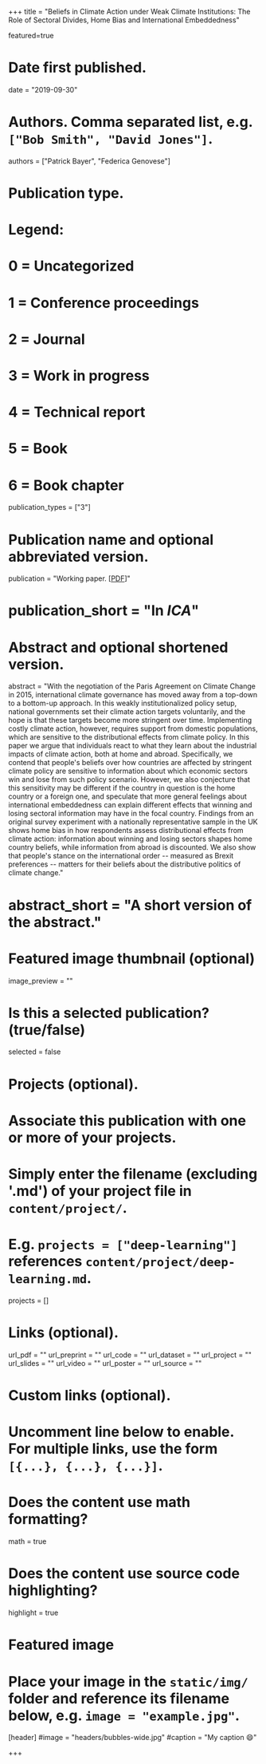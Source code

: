 +++
title = "Beliefs in Climate Action under Weak Climate Institutions: The Role of Sectoral Divides, Home Bias and International Embeddedness"

featured=true

# Date first published.
date = "2019-09-30"

# Authors. Comma separated list, e.g. `["Bob Smith", "David Jones"]`.
authors = ["Patrick Bayer", "Federica Genovese"]

# Publication type.
# Legend:
# 0 = Uncategorized
# 1 = Conference proceedings
# 2 = Journal
# 3 = Work in progress
# 4 = Technical report
# 5 = Book
# 6 = Book chapter
publication_types = ["3"]

# Publication name and optional abbreviated version.
publication = "Working paper.  [[PDF](https://www.dropbox.com/s/i44dnr7d9i72xp9/BayerGenovese2019_ClimateSector.pdf?dl=0)]"
# publication_short = "In *ICA*"

# Abstract and optional shortened version.
abstract = "With the negotiation of the Paris Agreement on Climate Change in 2015, international climate governance has moved away from a top-down to a bottom-up approach. In this weakly institutionalized policy setup, national governments set their climate action targets voluntarily, and the hope is that these targets become more stringent over time. Implementing costly climate action, however, requires support from domestic populations, which are sensitive to the distributional effects from climate policy. In this paper we argue that individuals react to what they learn about the industrial impacts of climate action, both at home and abroad. Specifically, we contend that people's beliefs over how countries are affected by stringent climate policy are sensitive to information about which economic sectors win and lose from such policy scenario. However, we also conjecture that this sensitivity may be different if the country in question is the home country or a foreign one, and speculate that more general feelings about international embeddedness can explain different effects that winning and losing sectoral information may have in the focal country. Findings from an original survey experiment with a nationally representative sample in the UK shows home bias in how respondents assess distributional effects
from climate action: information about winning and losing sectors shapes home country beliefs, while information from abroad is discounted. We also show that people's stance on the international order -- measured as Brexit preferences -- matters for their beliefs about the distributive politics of climate change."
# abstract_short = "A short version of the abstract."

# Featured image thumbnail (optional)
image_preview = ""

# Is this a selected publication? (true/false)
selected = false

# Projects (optional).
#   Associate this publication with one or more of your projects.
#   Simply enter the filename (excluding '.md') of your project file in `content/project/`.
#   E.g. `projects = ["deep-learning"]` references `content/project/deep-learning.md`.
projects = []

# Links (optional).
url_pdf = ""
url_preprint = ""
url_code = ""
url_dataset = ""
url_project = ""
url_slides = ""
url_video = ""
url_poster = ""
url_source = ""

# Custom links (optional).
#   Uncomment line below to enable. For multiple links, use the form `[{...}, {...}, {...}]`.


# Does the content use math formatting?
math = true

# Does the content use source code highlighting?
highlight = true

# Featured image
# Place your image in the `static/img/` folder and reference its filename below, e.g. `image = "example.jpg"`.
[header]
#image = "headers/bubbles-wide.jpg"
#caption = "My caption 😄"

+++
